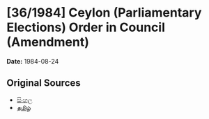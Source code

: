# [36/1984] Ceylon (Parliamentary Elections) Order in Council (Amendment)

**Date:** 1984-08-24

## Original Sources

- [සිංහල](https://documents.gov.lk/view/acts/1984/8/36-1984_S.pdf)
- [தமிழ்](https://documents.gov.lk/view/acts/1984/8/36-1984_T.pdf)
